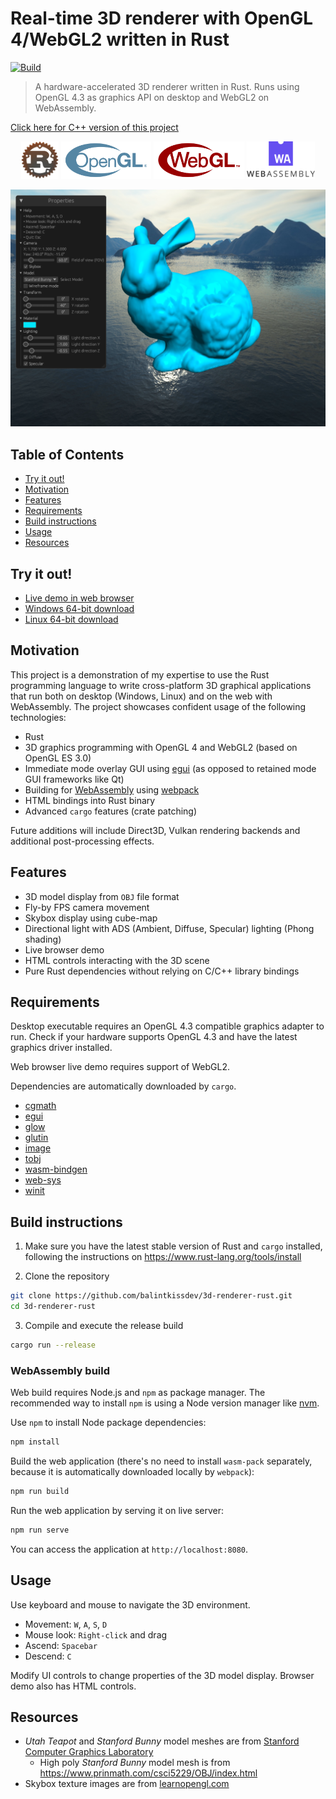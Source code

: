 # Real-time 3D renderer with OpenGL 4/WebGL2 written in Rust

[![Build](https://github.com/balintkissdev/3d-renderer-rust/actions/workflows/ci.yml/badge.svg)](https://github.com/balintkissdev/3d-renderer-rust/actions/workflows/ci.yml)

> A hardware-accelerated 3D renderer written in Rust. Runs using OpenGL 4.3 as
graphics API on desktop and WebGL2 on WebAssembly.

[Click here for C++ version of this project](https://github.com/balintkissdev/3d-renderer-cpp)

<p align="center">
  <img src="doc/img/rust-logo-128x128.png" height="60"/>
  <img src="doc/img/OpenGL_RGB_June16.svg" height="60"/>
  <img src="doc/img/WebGL_RGB_June16.svg" height="60"/>
  <img src="doc/img/web-assembly-logo.png" height="60"/>
</p>

![Demo](doc/img/demo.png)

## Table of Contents

- [Try it out!](#try-it-out)
- [Motivation](#motivation)
- [Features](#features)
- [Requirements](#requirements)
- [Build instructions](#build-instructions)
- [Usage](#usage)
- [Resources](#resources)

## Try it out!

- [Live demo in web browser](https://www.balintkissdev.com/3d-renderer-rust)
- [Windows 64-bit download](https://github.com/balintkissdev/3d-renderer-rust/releases/download/0.3.0/3d-renderer-rust-0.3.0-win64.zip)
- [Linux 64-bit download](https://github.com/balintkissdev/3d-renderer-rust/releases/download/0.3.0/3d-renderer-rust-0.3.0-linux-x86_64.tar.gz)

## Motivation

This project is a demonstration of my expertise to use the Rust programming
language to write cross-platform 3D graphical applications that run both on
desktop (Windows, Linux) and on the web with WebAssembly. The project showcases
confident usage of the following technologies:

- Rust
- 3D graphics programming with OpenGL 4 and WebGL2 (based on OpenGL ES 3.0)
- Immediate mode overlay GUI using [egui](https://crates.io/crates/egui) (as opposed to retained mode GUI frameworks like Qt)
- Building for [WebAssembly](https://webassembly.org/) using [webpack](https://webpack.js.org/)
- HTML bindings into Rust binary
- Advanced `cargo` features (crate patching)

Future additions will include Direct3D, Vulkan rendering backends and additional post-processing effects.

## Features

- 3D model display from `OBJ` file format
- Fly-by FPS camera movement
- Skybox display using cube-map
- Directional light with ADS (Ambient, Diffuse, Specular) lighting (Phong shading)
- Live browser demo
- HTML controls interacting with the 3D scene
- Pure Rust dependencies without relying on C/C++ library bindings

## Requirements

Desktop executable requires an OpenGL 4.3 compatible graphics adapter to run.
Check if your hardware supports OpenGL 4.3 and have the latest graphics driver
installed.

Web browser live demo requires support of WebGL2.

Dependencies are automatically downloaded by `cargo`.

- [cgmath](https://crates.io/crates/cgmath)
- [egui](https://crates.io/crates/egui)
- [glow](https://crates.io/crates/glow)
- [glutin](https://crates.io/crates/glutin)
- [image](https://crates.io/crates/image)
- [tobj](https://crates.io/crates/tobj)
- [wasm-bindgen](https://crates.io/crates/wasm-bindgen)
- [web-sys](https://crates.io/crates/web-sys)
- [winit](https://crates.io/crates/winit)

## Build instructions

1. Make sure you have the latest stable version of Rust and `cargo` installed, following the instructions on
https://www.rust-lang.org/tools/install

2. Clone the repository

  ```sh
  git clone https://github.com/balintkissdev/3d-renderer-rust.git
  cd 3d-renderer-rust
  ```

3. Compile and execute the release build

  ```sh
  cargo run --release
  ```

### WebAssembly build

Web build requires Node.js and `npm` as package manager. The recommended way to install `npm` is using a Node version manager like [nvm](https://github.com/nvm-sh/nvm).

Use `npm` to install Node package dependencies:

```sh
npm install
```

Build the web application (there's no need to install `wasm-pack` separately, because it is automatically downloaded locally by `webpack`):

```sh
npm run build
```

Run the web application by serving it on live server:

```sh
npm run serve
```

You can access the application at `http://localhost:8080`.

## Usage

Use keyboard and mouse to navigate the 3D environment.

- Movement: `W`, `A`, `S`, `D`
- Mouse look: `Right-click` and drag
- Ascend: `Spacebar`
- Descend: `C`

Modify UI controls to change properties of the 3D model display. Browser demo also has HTML controls.

## Resources

- *Utah Teapot* and *Stanford Bunny* model meshes are from [Stanford Computer Graphics Laboratory](https://graphics.stanford.edu/)
    - High poly *Stanford Bunny* model mesh is from https://www.prinmath.com/csci5229/OBJ/index.html
- Skybox texture images are from [learnopengl.com](https://learnopengl.com/Advanced-OpenGL/Cubemaps)

